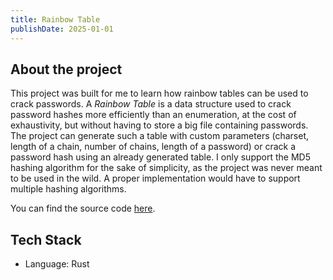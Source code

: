 ```yaml
---
title: Rainbow Table
publishDate: 2025-01-01
---
```


## About the project

This project was built for me to learn how rainbow tables can be used to crack passwords. A *Rainbow Table* is a data structure used to crack password hashes more efficiently than an enumeration, at the cost of exhaustivity, but without having to store a big file containing passwords. The project can generate such a table with custom parameters (charset, length of a chain, number of chains, length of a password) or crack a password hash using an already generated table. I only support the MD5 hashing algorithm for the sake of simplicity, as the project was never meant to be used in the wild. A proper implementation would have to support multiple hashing algorithms.

You can find the source code [here](https://github.com/V4ldum/rainbow-table/).

## Tech Stack

- Language: Rust